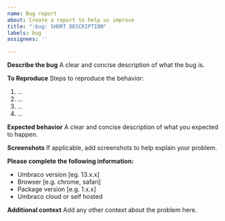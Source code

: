 ```yaml
---
name: Bug report
about: Create a report to help us improve
title: ":bug: SHORT DESCRIPTION"
labels: bug
assignees: ''

---
```


**Describe the bug**
A clear and concise description of what the bug is.

**To Reproduce**
Steps to reproduce the behavior:

1. ...
2. ...
3. ...
4. ...

**Expected behavior**
A clear and concise description of what you expected to happen.

**Screenshots**
If applicable, add screenshots to help explain your problem.

**Please complete the following information:**
 - Umbraco version [eg. 13.x.x]
 - Browser [e.g. chrome, safari]
 - Package version [e.g. 1.x.x]
 - Umbraco cloud or self hosted


**Additional context**
Add any other context about the problem here.
